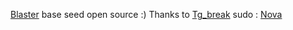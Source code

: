 [Blaster](https://telegram.me/blaster_TG)
base seed
open source :)
Thanks to [Tg_break](https://telegram.me/tg_break)
sudo : [Nova](https://telegram.me/nethall)

